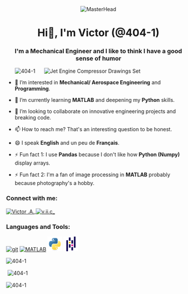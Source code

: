 <div align="center">
  <img src="https://media4.giphy.com/media/v1.Y2lkPTc5MGI3NjExc2UybTdvNmEyMHJ2ZzdzZ3hhOTVkang0N2JzZmNjYzFmaHhiZzJsOCZlcD12MV9pbnRlcm5hbF9naWZfYnlfaWQmY3Q9Zw/bqXMrwkWhAbrV0Z0dG/giphy.gif" alt="MasterHead">
</div>

<h1 align="center">Hi👋, I'm Victor (@404-1)</h1>
<h3 align="center">I'm a Mechanical Engineer and I like to think I have a good sense of humor</h3>

<img align="right" alt="Jet Engine Compressor Drawings Set" width="400" src="https://i.pinimg.com/564x/38/1b/5b/381b5bbaf723ce20a902bb997c040fc8.jpg"/>

<p align="center"> <img src="https://komarev.com/ghpvc/?username=404-1&label=Profile%20views&color=0e75b6&style=plastic&abbreviated=true" alt="404-1" /> </p>

- 👀 I’m interested in **Mechanical/ Aerospace Engineering** and **Programming**.

- 🌱 I’m currently learning **MATLAB** and deepening my **Python** skills.

- 💞️ I’m looking to collaborate on innovative engineering projects and breaking code.

- 📫 How to reach me? That's an interesting question to be honest.

- 😄 I speak **English** and un peu de **Français**.

- ⚡ Fun fact 1: I use **Pandas** because I don't like how **Python (Numpy)** display arrays.

- ⚡ Fun fact 2: I'm a fan of image processing in **MATLAB** probably because photography's a hobby.

<!--Contact me-->
<h3 align="left">Connect with me:</h3>

<p align="left"> 
<a href="https://www.linkedin.com/in/victor-agbaso/" target="blank"><img align="center" src="https://www.vectorlogo.zone/logos/linkedin/linkedin-icon.svg" alt="Victor .A." height="20" width="30" /> </a>
<a href="https://www.instagram.com/v.ii.c_/" target="blank"><img align="center" src="https://raw.githubusercontent.com/rahuldkjain/github-profile-readme-generator/master/src/images/icons/Social/instagram.svg" alt="v.ii.c_" height="20" width="30" /> </a>
</p>

<!--Languages and Tools-->
<h3 align="left">Languages and Tools:</h3>

<p align="left"> <a href="https://git-scm.com/" target="_blank" rel="noreferrer"> <img src="https://www.vectorlogo.zone/logos/git-scm/git-scm-icon.svg" alt="git" width="40" height="40"/></a>
<a href="https://www.mathworks.com/products/matlab.html" target="_blank" rel="noreferrer"> <img src="https://www.svgrepo.com/show/373830/matlab.svg" alt="MATLAB" width="40" height="40"/></a>
<a href="https://www.python.org" target="_blank" rel="noreferrer"> <img src="https://raw.githubusercontent.com/devicons/devicon/master/icons/python/python-original.svg" alt="python" width="40" height="40"/></a> 
<a href="https://pandas.pydata.org/" target="_blank" rel="noreferrer"> <img src="https://raw.githubusercontent.com/devicons/devicon/2ae2a900d2f041da66e950e4d48052658d850630/icons/pandas/pandas-original.svg" alt="pandas" width="40" height="40"/></a>
</p>

<!--Stats-->
<p><img align="center" src="https://github-readme-stats.vercel.app/api/top-langs?username=404-1&show_icons=true&locale=en&layout=compact" alt="404-1" /></p>

<p>&nbsp;<img align="center" src="https://github-readme-stats.vercel.app/api?username=404-1&show_icons=true&locale=en" alt="404-1" /></p>

<p><img align="center" src="https://github-readme-streak-stats.herokuapp.com/?user=404-1&" alt="404-1" /></p>